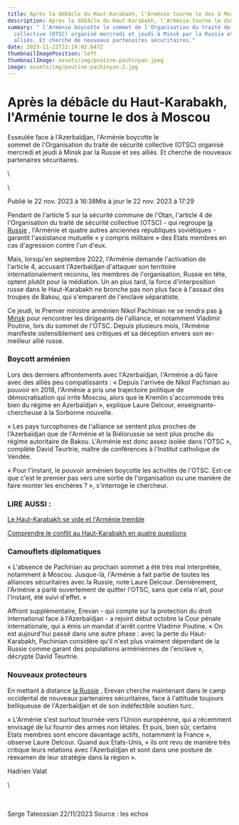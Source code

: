 ```yaml
---
title: Après la débâcle du Haut-Karabakh, l'Arménie tourne le dos à Moscou
description: Après la débâcle du Haut-Karabakh, l'Arménie tourne le dos à Moscou
summary: " l'Arménie boycotte le sommet de l'Organisation du traité de sécurité
  collective (OTSC) organisé mercredi et jeudi à Minsk par la Russie et ses
  alliés. Et cherche de nouveaux partenaires sécuritaires."
date: 2023-11-22T22:14:02.647Z
thumbnailImagePosition: left
thumbnailImage: assets/img/poutine-pachinyan.jpeg
image: assets/img/poutine-pachinyan-2.jpg
---
```

<!--StartFragment-->

# Après la débâcle du Haut-Karabakh, l'Arménie tourne le dos à Moscou

Esseulée face à l'Azerbaïdjan, l'Arménie boycotte le sommet de l'Organisation du traité de sécurité collective (OTSC) organisé mercredi et jeudi à Minsk par la Russie et ses alliés. Et cherche de nouveaux partenaires sécuritaires.

<!--EndFragment-->\

\

<!--StartFragment-->

Publié le 22 nov. 2023 à 16:38Mis à jour le 22 nov. 2023 à 17:29

Pendant de l'article 5 sur la sécurité commune de l'Otan, l'article 4 de l'Organisation du traité de sécurité collective (OTSC) - qui regroupe [la Russie](https://www.lesechos.fr/monde/enjeux-internationaux/chine-russie-le-choc-des-titans-aura-t-il-lieu-2028217) , l'Arménie et quatre autres anciennes républiques soviétiques - garantit l'assistance mutuelle « y compris militaire » des Etats membres en cas d'agression contre l'un d'eux.

Mais, lorsqu'en septembre 2022, l'Arménie demande l'activation de l'article 4, accusant l'Azerbaïdjan d'attaquer son territoire internationalement reconnu, les membres de l'organisation, Russie en tête, optent plutôt pour la médiation. Un an plus tard, la force d'interposition russe dans le Haut-Karabakh ne bronche pas non plus face à l'assaut des troupes de Bakou, qui s'emparent de l'enclave séparatiste.

Ce jeudi, le Premier ministre arménien Nikol Pachinian ne se rendra pas [à Minsk](https://www.lesechos.fr/monde/europe/bielorussie-la-situation-des-droits-humains-est-catastrophique-selon-lonu-1958991) pour rencontrer les dirigeants de l'alliance, et notamment Vladimir Poutine, lors du sommet de l'OTSC. Depuis plusieurs mois, l'Arménie manifeste ostensiblement ses critiques et sa déception envers son ex-meilleur allié russe.

### Boycott arménien

Lors des derniers affrontements avec l'Azerbaïdjan, l'Arménie a dû faire avec des alliés peu compatissants : « Depuis l'arrivée de Nikol Pachinian au pouvoir en 2018, l'Arménie a pris une trajectoire politique de démocratisation qui irrite Moscou, alors que le Kremlin s'accommode très bien du régime en Azerbaïdjan », explique Laure Delcour, enseignante-chercheuse à la Sorbonne nouvelle.

« Les pays turcophones de l'alliance se sentent plus proches de l'Azerbaïdjan que de l'Arménie et la Biélorussie se sent plus proche du régime autoritaire de Bakou. L'Arménie est donc assez isolée dans l'OTSC », complète David Teurtrie, maître de conférences à l'Institut catholique de Vendée.

« Pour l'instant, le pouvoir arménien boycotte les activités de l'OTSC. Est-ce que c'est le premier pas vers une sortie de l'organisation ou une manière de faire monter les enchères ? », s'interroge le chercheur.

### LIRE AUSSI :

[Le Haut-Karabakh se vide et l'Arménie tremble](https://www.lesechos.fr/monde/europe/le-haut-karabakh-se-vide-et-larmenie-tremble-1981767)

[Comprendre le conflit au Haut-Karabakh en quatre questions](https://www.lesechos.fr/monde/asie-pacifique/comprendre-le-conflit-au-haut-karabakh-en-quatre-questions-1980524)

### Camouflets diplomatiques

« L'absence de Pachinian au prochain sommet a été très mal interprétée, notamment à Moscou. Jusque-là, l'Arménie a fait partie de toutes les alliances sécuritaires avec la Russie, note Laure Delcour. Dernièrement, l'Arménie a parlé ouvertement de quitter l'OTSC, sans que cela n'ait, pour l'instant, été suivi d'effet. »

Affront supplémentaire, Erevan - qui compte sur la protection du droit international face à l'Azerbaïdjan - a rejoint début octobre la Cour pénale internationale, qui a émis un mandat d'arrêt contre Vladimir Poutine. « On est aujourd'hui passé dans une autre phase : avec la perte du Haut-Karabakh, Pachinian considère qu'il n'est plus vraiment dépendant de la Russie comme garant des populations arméniennes de l'enclave », décrypte David Teurtrie.

### Nouveaux protecteurs

En mettant à distance [la Russie](https://www.lesechos.fr/finance-marches/marches-financiers/ces-milliards-dargent-russe-que-leurope-reve-de-reverser-a-lukraine-2027507) , Erevan cherche maintenant dans le camp occidental de nouveaux partenaires sécuritaires, face à l'attitude toujours belliqueuse de l'Azerbaïdjan et de son indéfectible soutien turc.

« L'Arménie s'est surtout tournée vers l'Union européenne, qui a récemment envisagé de lui fournir des armes non létales. Et puis, bien sûr, certains Etats membres sont encore davantage actifs, notamment la France », observe Laure Delcour. Quand aux Etats-Unis, « ils ont revu de manière très critique leurs relations avec l'Azerbaïdjan et sont dans une posture de réexamen de leur stratégie dans la région ».

Hadrien Valat

<!--EndFragment-->\
\
\
S﻿erge Tateossian 22/11/2023  Source : les echos